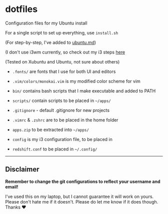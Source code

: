 # dotfiles

Configuration files for my Ubuntu install

For a single script to set up everything, use `install.sh`

(For step-by-step, I've added to [ubuntu.md](./ubuntu.md))

(I don't use i3wm currently, so check out my i3 steps [here](./i3wm.md)

(Tested on Xubuntu and Ubuntu, not sure about others)

- `.fonts/` are fonts that I use for both UI and editors

- `.vim/colors/monokai.vim` is my modified color scheme for vim

- `bin/` contains bash scripts that I make executable and added to PATH

- `scripts/` contain scripts to be placed in `~/apps/`

- `.gitignore` - default .gitignore for new projects

- `.vimrc` & `.zshrc` are to be placed in the home folder

- `apps.zip` to be extracted into `~/apps/`

- `config` is my i3 configuration file, to be placed in

- `redshift.conf` to be placed in `~/.config/`

---

## Disclaimer

**Remember to change the git configurations to reflect your username and email!**

I've used this on my laptop, but I cannot guarantee it will work on yours. Please don't hate me if it doesn't. Please do let me know if it does though. Thanks ♥
